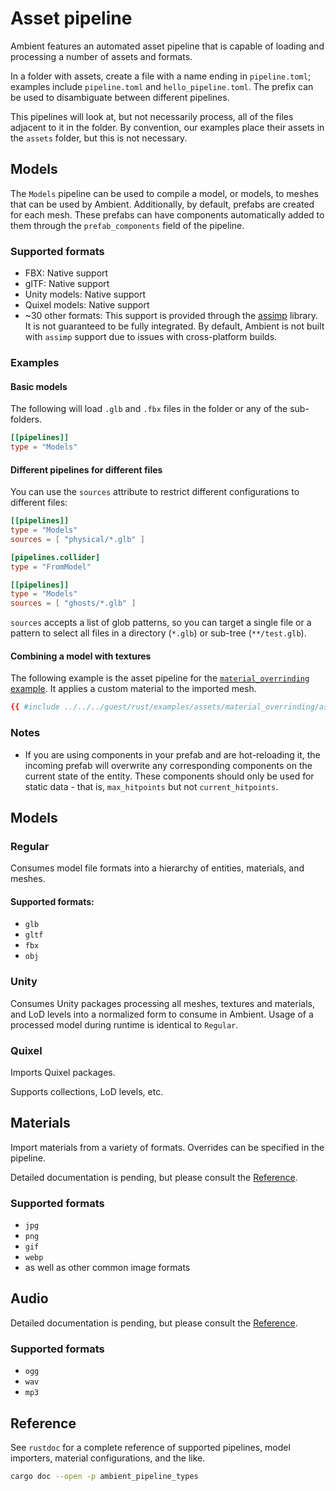 # Asset pipeline

<!-- markdownlint-disable-file MD024 -->

Ambient features an automated asset pipeline that is capable of loading and processing a number of assets and formats.

In a folder with assets, create a file with a name ending in `pipeline.toml`; examples include `pipeline.toml` and `hello_pipeline.toml`. The prefix can be used to disambiguate between different pipelines.

This pipelines will look at, but not necessarily process, all of the files adjacent to it in the folder. By convention,
our examples place their assets in the `assets` folder, but this is not necessary.

## Models

The `Models` pipeline can be used to compile a model, or models, to meshes that can be used by Ambient. Additionally, by
default, prefabs are created for each mesh. These prefabs can have components automatically added to them through the
`prefab_components` field of the pipeline.

### Supported formats

- FBX: Native support
- glTF: Native support
- Unity models: Native support
- Quixel models: Native support
- ~30 other formats: This support is provided through the [assimp](https://github.com/assimp/assimp) library. It is not
  guaranteed to be fully integrated. By default, Ambient is not built with `assimp` support due to issues with cross-platform builds.

### Examples

#### Basic models

The following will load `.glb` and `.fbx` files in the folder or any of the sub-folders.

```toml
[[pipelines]]
type = "Models"
```

#### Different pipelines for different files

You can use the `sources` attribute to restrict different configurations to different files:

```toml
[[pipelines]]
type = "Models"
sources = [ "physical/*.glb" ]

[pipelines.collider]
type = "FromModel"

[[pipelines]]
type = "Models"
sources = [ "ghosts/*.glb" ]
```

`sources` accepts a list of glob patterns, so you can target a single file or a pattern to select all files in a
directory (`*.glb`) or sub-tree (`**/test.glb`).

#### Combining a model with textures

The following example is the asset pipeline for the [`material_overrinding` example](https://github.com/AmbientRun/Ambient/tree/main/guest/rust/examples/assets/material_overrinding). It applies a custom material to
the imported mesh.

```toml
{{ #include ../../../guest/rust/examples/assets/material_overrinding/assets/pipeline.toml }}
```

### Notes

- If you are using components in your prefab and are hot-reloading it, the incoming prefab will overwrite any
  corresponding components on the current state of the entity. These components should only be used for static data - that
  is, `max_hitpoints` but not `current_hitpoints`.

## Models

### Regular

Consumes model file formats into a hierarchy of entities, materials, and meshes.

#### Supported formats:

- `glb`
- `gltf`
- `fbx`
- `obj`

### Unity

Consumes Unity packages processing all meshes, textures and materials, and LoD levels into a normalized form to consume in Ambient.
Usage of a processed model during runtime is identical to `Regular`.

### Quixel

Imports Quixel packages.

Supports collections, LoD levels, etc.

## Materials

Import materials from a variety of formats. Overrides can be specified in the pipeline.

Detailed documentation is pending, but please consult the [Reference](#reference).

### Supported formats

- `jpg`
- `png`
- `gif`
- `webp`
- as well as other common image formats

## Audio

Detailed documentation is pending, but please consult the [Reference](#reference).

### Supported formats

- `ogg`
- `wav`
- `mp3`

## Reference

See `rustdoc` for a complete reference of supported pipelines, model importers, material configurations,
and the like.

```sh
cargo doc --open -p ambient_pipeline_types
```
